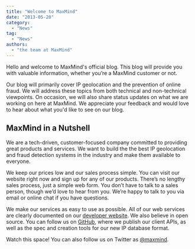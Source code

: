 ```yaml
---
title: "Welcome to MaxMind"
date: "2013-05-20"
category:
  - "News"
tag:
  - "News"
authors:
  - "the team at MaxMind"
---
```


Hello and welcome to MaxMind's official blog. This blog will provide you with
valuable information, whether you’re a MaxMind customer or not.

Our blog will primarily cover IP geolocation and the prevention of online fraud.
We will address these topics from both technical and non-technical viewpoints.
On occasion, we will also share status updates on what we are working on here at
MaxMind. We appreciate your feedback and would love to hear about what you'd
like to see on our blog.

## MaxMind in a Nutshell

We are a tech-driven, customer-focused company committed to providing great
products and services. We want to build the the best IP geolocation and fraud
detection systems in the industry and make them available to everyone.

We keep our prices low and our sales process simple. You can visit our website
right now and sign up for any of our products. There’s no lengthy sales process,
just a simple web form. You don’t have to talk to a sales person, though we’d
love to hear from you. We’re happy to talk to you via email or online chat if
you have questions.

We make our services as easy to use as possible. All of our web services are
clearly documented on our [developer website](https://dev.maxmind.com). We also
believe in open source. You can follow us on
[GitHub](https://github.com/maxmind/), where we publish our client APIs, as well
as the spec and creation tools for our new IP database format.

Watch this space! You can also follow us on Twitter as
[@maxmind](https://twitter.com/maxmind).
